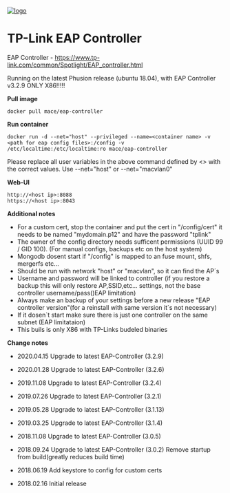 [![logo](https://i0.wp.com/homesecurity1st.co.za/wp-content/uploads/2017/02/TP-LINK_logo-300x130-1.jpg?fit=300%2C130&ssl=1)](https://www.tp-link.com/common/Spotlight/EAP_controller.html)

TP-Link EAP Controller
==========================


EAP Controller - https://www.tp-link.com/common/Spotlight/EAP_controller.html



Running on the latest Phusion release (ubuntu 18.04), with EAP Controller v3.2.9
ONLY X86!!!!!


**Pull image**

```
docker pull mace/eap-controller
```

**Run container**

```
docker run -d --net="host" --privileged --name=<container name> -v <path for eap config files>:/config -v /etc/localtime:/etc/localtime:ro mace/eap-controller
```
Please replace all user variables in the above command defined by <> with the correct values.
Use --net="host" or --net="macvlan0"

**Web-UI**

```
http://<host ip>:8088
https://<host ip>:8043
```



**Additional notes**

* For a custom cert, stop the container and put the cert in "/config/cert" it needs to be named "mydomain.p12" and have the password "tplink"
* The owner of the config directory needs sufficent permissions (UUID 99 / GID 100). (For manual configs, backups etc on the host system)
* Mongodb dosent start if "/config" is mapped to an fuse mount, shfs, mergerfs etc...
* Should be run with network "host" or "macvlan", so it can find the AP´s
* Username and password will be linked to controller (if you restore a backup this will only restore AP,SSID,etc... settings, not the base controller username/pass()EAP limitation)
* Always make an backup of your settings before a new release "EAP controller version"(for a reinstall with same version it´s not necessary)
* If it dosen´t start make sure there is just one controller on the same subnet (EAP limitataion)
* This buils is only X86 with TP-Links budeled binaries

**Change notes**

* 2020.04.15
Upgrade to latest EAP-Controller (3.2.9)

* 2020.01.28
Upgrade to latest EAP-Controller (3.2.6)

* 2019.11.08
Upgrade to latest EAP-Controller (3.2.4)

* 2019.07.26
Upgrade to latest EAP-Controller (3.2.1)

* 2019.05.28
Upgrade to latest EAP-Controller (3.1.13)

* 2019.03.25
Upgrade to latest EAP-Controller (3.1.4)

* 2018.11.08
Upgrade to latest EAP-Controller (3.0.5)

* 2018.09.24
Upgrade to latest EAP-Controller (3.0.2)
Remove startup from build(greatly reduces build time)

* 2018.06.19
Add keystore to config for custom certs

* 2018.02.16
Initial release
